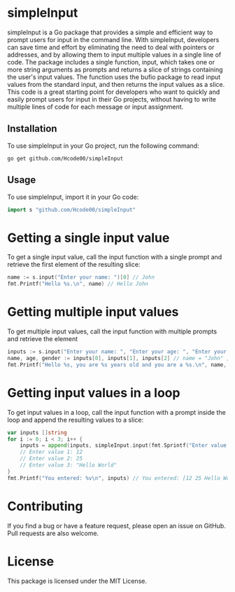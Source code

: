 # simpleInput

simpleInput is a Go package that provides a simple and efficient way to prompt users for input in the command line.
With simpleInput, developers can save time and effort by eliminating the need to deal with pointers or addresses, and by allowing them to input multiple values in a single line of code.
The package includes a single function, input, which takes one or more string arguments as prompts and returns a slice of strings containing the user's input values.
The function uses the bufio package to read input values from the standard input, and then returns the input values as a slice.
This code is a great starting point for developers who want to quickly and easily prompt users for input in their Go projects, without having to write multiple lines of code for each message or input assignment.

## Installation

To use simpleInput in your Go project, run the following command:

`go get github.com/Hcode00/simpleInput`

## Usage

To use simpleInput, import it in your Go code:

```go
import s "github.com/Hcode00/simpleInput"
```

# Getting a single input value

To get a single input value, call the input function with a single prompt and retrieve the first element of the resulting slice:

```go
name := s.input("Enter your name: ")[0] // John
fmt.Printf("Hello %s.\n", name) // Hello John
```

# Getting multiple input values

To get multiple input values, call the input function with multiple prompts and retrieve the element

```go
inputs := s.input("Enter your name: ", "Enter your age: ", "Enter your gender: ") // John 21 Male
name, age, gender := inputs[0], inputs[1], inputs[2] // name = "John" , age = "21" , gender = "Male"
fmt.Printf("Hello %s, you are %s years old and you are a %s.\n", name, age, gender) //Hello John, you are 21 years old and you are a Male.\n
```

# Getting input values in a loop

To get input values in a loop, call the input function with a prompt inside the loop and append the resulting values to a slice:

```go
var inputs []string
for i := 0; i < 3; i++ {
    inputs = append(inputs, simpleInput.input(fmt.Sprintf("Enter value %d: ", i+1))[0])
    // Enter value 1: 12
    // Enter value 2: 25
    // Enter value 3: "Hello World"
}
fmt.Printf("You entered: %v\n", inputs) // You entered: [12 25 Hello World]
```

# Contributing

If you find a bug or have a feature request, please open an issue on GitHub. Pull requests are also welcome.

# License

This package is licensed under the MIT License.
